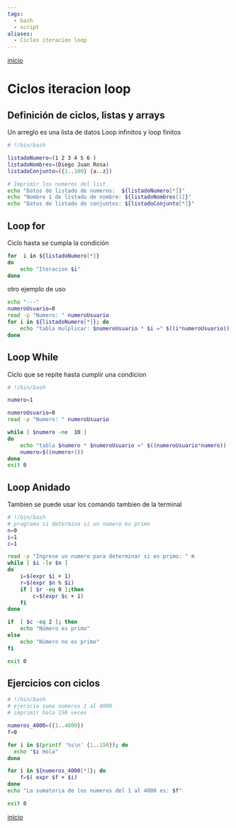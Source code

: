```yaml
---
tags:
  - bash
  - script
aliases:
  - Ciclos iteracion loop
---
```


[inicio](../../README.md)
# Ciclos iteracion loop

## Definición de ciclos, listas y arrays
Un arreglo es una lista de datos
Loop infinitos y loop finitos

```bash
# !/bin/bash

listadoNumero=(1 2 3 4 5 6 )
listadoNombres=(Diego Juan Rosa)
listadoConjunto=({1..100} {a..z})

# Imprimir los numeros del list
echo "Datos de listado de numeros:  ${listadoNumero[*]}"
echo "Nombre 1 de listado de nombre: ${listadoNombres[1]}"
echo "Datos de listado de conjuntos: ${listadoConjunto[*]}"
```

## Loop for
Ciclo hasta se cumpla la condición
```bash
for  i in ${listadoNumero[*]}
do
    echo "Iteracion $i"
done

```

otro ejemplo de uso
```bash
echo "---"
numeroUsuario=0
read -p "Numero: " numeroUsuario
for i in ${listadoNumero[*]}; do
    echo "tabla mulplicar: $numeroUsuario * $i =" $((i*numeroUsuario))
done
```

## Loop While
Ciclo que se repite hasta cumplir una condicion
```bash
# !/bin/bash

numero=1

numeroUsuario=0
read -p "Numero: " numeroUsuario

while [ $numero -ne  10 ]
do
    echo "tabla $numero * $numeroUsuario =" $((numeroUsuario*numero))
    numero=$((numero+1))
done
exit 0
```

## Loop Anidado
Tambien se puede usar los comando tambien de la terminal
```bash
# !/bin/bash
# programa si determina si un numero es primo
n=0
i=1
c=1

read -p "Ingrese un numero para determinar si es primo: " n
while [ $i -le $n ]
do
    i=$(expr $i + 1)
    r=$(expr $n % $i)
    if [ $r -eq 0 ];then
        c=$(expr $c + 1)
    fi
done

if  [ $c -eq 2 ]; then
    echo "Número es primo"
else
    echo "Número no es primo"
fi

exit 0
```


## Ejercicios con ciclos
```bash
# !/bin/bash
# ejericio suma numeros 1 al 4000
# imprimir hola 150 veces

numeros_4000=({1..4000})
f=0

for i in $(printf '%s\n' {1..150}); do
  echo "$i Hola"
done

for i in ${numeros_4000[*]}; do
    f=$( expr $f + $i)
done
echo "La sumatoria de los numeros del 1 al 4000 es: $f"

exit 0

```
[inicio](../../README.md)